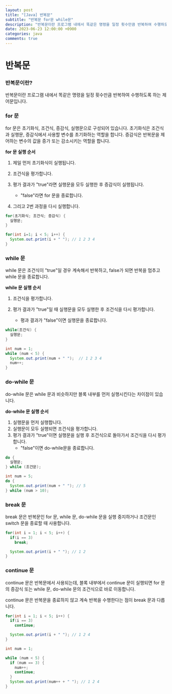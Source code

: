 ```yaml
---
layout: post
title: "[Java] 반복문"
subtitle: "반복문 for문 while문"
description: "반복문이란 프로그램 내에서 똑같은 명령을 일정 횟수만큼 반복하여 수행하도록 하는 제어문입니다. for 문은 초기화식, 조건식, 증감식, 실행문으로 구성되어 있습니다. 초기화식은 조건식과 실행문, 증감식에서 사용할 변수를 초기화하는 역할을 합니다. 증감식은 반복문을 제어하는 변수의 값을 증가 또는 감소시키는 역할을 합니다."
date: 2023-06-23 12:00:00 +0900
categories: java
comments: true
---
```


# 반복문

### 반복문이란?

반복문이란 프로그램 내에서 똑같은 명령을 일정 횟수만큼 반복하여 수행하도록 하는 제어문입니다.

### for 문

for 문은 초기화식, 조건식, 증감식, 실행문으로 구성되어 있습니다. 초기화식은 조건식과 실행문, 증감식에서 사용할 변수를 초기화하는 역할을 합니다. 증감식은 반복문을 제어하는 변수의 값을 증가 또는 감소시키는 역할을 합니다.

**for 문 실행 순서**

1. 제일 먼저 초기화식이 실행됩니다.

2. 조건식을 평가합니다.

3. 평가 결과가 "true"라면 실행문을 모두 실행한 후 증감식이 실행됩니다.

   - "false"라면 for 문을 종료합니다.

4. 그리고 2번 과정을 다시 실행합니다.

```java
for(초기화식; 조건식; 증감식) {
  실행문;
}
```

```java
for(int i=1; i < 5; i++) {
  System.out.print(i + " "); // 1 2 3 4
}
```

### while 문

while 문은 조건식이 "true"일 경우 계속해서 반복하고, false가 되면 반복을 멈추고 while 문을 종료합니다.

**while 문 실행 순서**

1. 조건식을 평가합니다.

2. 평가 결과가 "true"일 때 실행문을 모두 실행한 후 조건식을 다시 평가합니다.
   - 평과 결과가 "false"이면 실행문을 종료합니다.

```java
while(조건식) {
  실행문;
}
```

```java
int num = 1;
while (num < 5) {
  System.out.print(num + " ");  // 1 2 3 4
  num++;
}
```

### do-while 문

do-while 문은 while 문과 비슷하지만 블록 내부를 먼저 실행시킨다는 차이점이 있습니다.

**do-while 문 실행 순서**

1. 실행문을 먼저 실행합니다.
   <br>
2. 실행문이 모두 실행되면 조건식을 평가합니다.
   <br>
3. 평가 결과가 "true"이면 실행문을 실행 후 조건식으로 돌아가서 조건식을 다시 평가합니다.
   - "false"이면 do-while문을 종료합니다.

```java
do {
  실행문;
} while (조건문);
```

```java
int num = 5;
do {
  System.out.print(num + " "); // 5
} while (num > 10);
```

### break 문

break 문은 반복문인 for 문, while 문, do-while 문을 실행 중지하거나 조건문인 switch 문을 종료할 때 사용합니다.

```java
for(int i = 1; i < 5; i++) {
  if(i == 3)
    break;

  System.out.print(i + " "); // 1 2
}
```

### continue 문

continue 문은 반복문에서 사용되는데, 블록 내부에서 continue 문이 실행되면 for 문의 증감식 또는 while 문, do-while 문의 조건식으로 바로 이동합니다.

continue 문은 반복문을 종료하지 않고 계속 반복을 수행한다는 점이 break 문과 다릅니다.

```java
for(int i = 1; i < 5; i++) {
  if(i == 3)
    continue;

  System.out.print(i + " "); // 1 2 4
}
```

```java
int num = 1;

while (num < 5) {
  if (num == 3) {
    num++;
    continue;
  }
  System.out.print(num++ + " "); // 1 2 4
}
```
